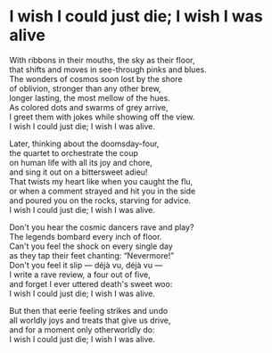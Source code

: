 # I wish I could just die; I wish I was alive

With ribbons in their mouths, the sky as their floor,  
that shifts and moves in see-through pinks and blues.  
The wonders of cosmos soon lost by the shore  
of oblivion, stronger than any other brew,  
longer lasting, the most mellow of the hues.  
As colored dots and swarms of grey arrive,  
I greet them with jokes while showing off the view.  
I wish I could just die; I wish I was alive.  

Later, thinking about the doomsday-four,  
the quartet to orchestrate the coup  
on human life with all its joy and chore,  
and sing it out on a bittersweet adieu!  
That twists my heart like when you caught the flu,  
or when a comment strayed and hit you in the side  
and poured you on the rocks, starving for advice.  
I wish I could just die; I wish I was alive.  

Don't you hear the cosmic dancers rave and play?  
The legends bombard every inch of floor.  
Can't you feel the shock on every single day  
as they tap their feet chanting: “Nevermore!”  
Don't you feel it slip — déjà vu, déjà vu —  
I write a rave review, a four out of five,  
and forget I ever uttered death's sweet woo:  
I wish I could just die; I wish I was alive.  

But then that eerie feeling strikes and undo  
all worldly joys and treats that give us drive,  
and for a moment only otherworldly do:  
I wish I could just die; I wish I was alive.  
